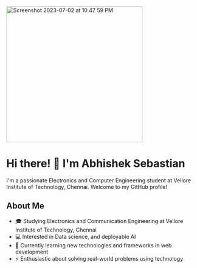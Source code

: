 
<img width="358" alt="Screenshot 2023-07-02 at 10 47 59 PM" src="https://github.com/abby1712/abby1712/assets/72368959/371bf7df-8b7d-4766-bfc3-f3302ae45643">

# Hi there! 👋 I'm Abhishek Sebastian

I'm a passionate Electronics and Computer Engineering student at Vellore Institute of Technology, Chennai. Welcome to my GitHub profile!

## About Me

- 🎓 Studying Electronics and Communication Engineering at Vellore Institute of Technology, Chennai
- 💻 Interested in Data science, and deployable AI
- 🌱 Currently learning new technologies and frameworks in web development
- ⚡️ Enthusiastic about solving real-world problems using technology


